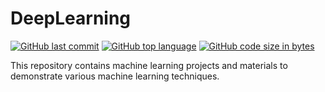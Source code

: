 # DeepLearning
[![GitHub last commit](https://img.shields.io/github/last-commit/Jainil09/DeepLearning?color=green&logo=github&style=for-the-badge)](https://github.com/Jainil09/DeepLearning) 
[![GitHub top language](https://img.shields.io/github/languages/top/Jainil09/MDeepLearning?color=F37626&logo=jupyter&style=for-the-badge)](https://github.com/Jainil09/DeepLearning) 
[![GitHub code size in bytes](https://img.shields.io/github/languages/code-size/Jainil09/DeepLearning?color=blue&logo=python&style=for-the-badge)](https:/Jainil09/DeepLearning)

This repository contains machine learning projects and materials to demonstrate various machine learning techniques.

